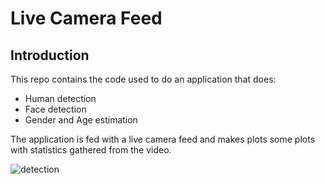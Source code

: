 # Live Camera Feed

## Introduction

This repo contains the code used to do an application that does:
* Human detection
* Face detection
* Gender and Age estimation

The application is fed with a live camera feed and makes plots some plots with statistics gathered from the video.

![detection](https://raw.githubusercontent.com/thiagodma/LiveCameraFeed/master/images/img.jpg=240x240)
